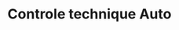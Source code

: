 ---
title: "Controle technique Auto"
url: /clohars-fouesnant/controle-technique-auto/
shop: Autowerkstatt
---